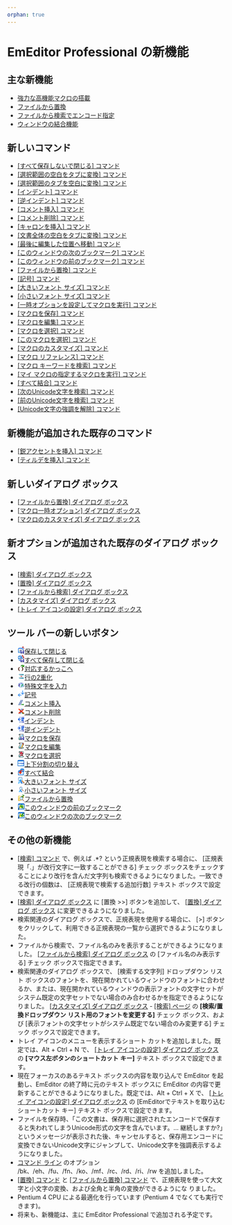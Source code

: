 ```yaml
---
orphan: true
---
```

# EmEditor Professional の新機能

## 主な新機能

- [強力な高機能マクロの搭載](macro)
- [ファイルから置換](replace_in_files)
- [ファイルから検索でエンコード指定](grep)
- [ウィンドウの結合機能](tab_features)

## 新しいコマンド

- [\[すべて保存しないで閉じる\] コマンド](../cmd/file/quit_all)
- [\[選択範囲の空白をタブに変換\] コマンド](../cmd/convert/tabify)
- [\[選択範囲のタブを空白に変換\] コマンド](../cmd/convert/untabify)
- [\[インデント\] コマンド](../cmd/convert/indent)
- [\[逆インデント\] コマンド](../cmd/convert/unindent)
- [\[コメント挿入\] コマンド](../cmd/convert/edit_comment)
- [\[コメント削除\] コマンド](../cmd/convert/edit_uncomment)
- [\[キャロンを挿入\] コマンド](../cmd/insert/insert_caron)
- [\[文書全体の空白をタブに変換\] コマンド](../cmd/edit/space_to_tab)
- [\[最後に編集した位置へ移動\] コマンド](../cmd/edit/move_last_edit)
- [\[このウィンドウの次のブックマーク\] コマンド](../cmd/edit/bookmark_next_within)
- [\[このウィンドウの前のブックマーク\] コマンド](../cmd/edit/bookmark_prev_within)
- [\[ファイルから置換\] コマンド](../cmd/search/replace_in_files)
- [\[記号\] コマンド](../cmd/view/view_marks)
- [\[大きいフォント サイズ\] コマンド](../cmd/view/increase_font_size)
- [\[小さいフォント サイズ\] コマンド](../cmd/view/decrease_font_size)
- [\[一時オプションを設定してマクロを実行\] コマンド](../cmd/macros/macro_run_options)
- [\[マクロを保存\] コマンド](../cmd/macros/macro_save)
- [\[マクロを編集\] コマンド](../cmd/macros/macro_edit)
- [\[マクロを選択\] コマンド](../cmd/macros/macro_select)
- [\[このマクロを選択\] コマンド](../cmd/macros/macro_select_this)
- [\[マクロのカスタマイズ\] コマンド](../cmd/macros/customize_macro)
- [\[マクロ リファレンス\] コマンド](../cmd/macros/macro_help)
- [\[マクロ キーワードを検索\] コマンド](../cmd/macros/macro_help_word)
- [\[マイ マクロの指定するマクロを実行\] コマンド](../cmd/macros/macro1)
- [\[すべて結合\] コマンド](../cmd/window/window_combine)
- [\[次のUnicode文字を検索\] コマンド](../cmd/search/find_next_unicode)
- [\[前のUnicode文字を検索\] コマンド](../cmd/search/find_prev_unicode)
- [\[Unicode文字の強調を解除\] コマンド](../cmd/search/erase_unicode_hilite)

## 新機能が追加された既存のコマンド

- [\[鋭アクセントを挿入\] コマンド](../cmd/insert/insert_acute)
- [\[ティルデを挿入\] コマンド](../cmd/insert/insert_tilde)

## 新しいダイアログ ボックス

- [\[ファイルから置換\] ダイアログ ボックス](../dlg/replace_in_files/index)
- [\[マクロ一時オプション\] ダイアログ ボックス](../dlg/macro_temp_options/index)
- [\[マクロのカスタマイズ\] ダイアログ ボックス](../dlg/macro_customize/index)

## 新オプションが追加された既存のダイアログ ボックス

- [\[検索\] ダイアログ ボックス](../dlg/find/index)
- [\[置換\] ダイアログ ボックス](../dlg/replace/index)
- [\[ファイルから検索\] ダイアログ ボックス](../dlg/find_in_files/index)
- [\[カスタマイズ\] ダイアログ ボックス](../dlg/customize/index)
- [\[トレイ アイコンの設定\] ダイアログ ボックス](../dlg/tray/index)

## ツール バーの新しいボタン

- ![](../images/filesaveexit.gif)[保存して閉じる](../cmd/file/file_save_exit)
- ![](../images/saveexitall.gif)[すべて保存して閉じる](../cmd/file/save_exit_all)
- ![](../images/nextparen.gif)[対応するかっこへ](../cmd/edit/next_paren)
- ![](../images/duplicateline.gif)[行の2重化](../cmd/insert/duplicate_line)
- ![](../images/insertcontrol.gif)[特殊文字を入力](../cmd/insert/insert_control)
- ![](../images/marks.gif)[記号](../cmd/view/view_marks)
- ![](../images/editcomment.gif)[コメント挿入](../cmd/convert/edit_comment)
- ![](../images/edituncomment.gif)[コメント削除](../cmd/convert/edit_uncomment)
- ![](../images/indent.gif)[インデント](../cmd/convert/indent)
- ![](../images/unindent.gif)[逆インデント](../cmd/convert/unindent)
- ![](../images/macrosave.gif)[マクロを保存](../cmd/macros/macro_save)
- ![](../images/macroedit.gif)[マクロを編集](../cmd/macros/macro_edit)
- ![](../images/macroselect.gif)[マクロを選択](../cmd/macros/macro_select)
- ![](../images/windowsplithorzfix.gif)[上下分割の切り替え](../cmd/window/window_split_horz_toggle)
- ![](../images/windowcombine.gif)[すべて結合](../cmd/window/window_combine)
- ![](../images/increasefontsize.gif)[大きいフォント サイズ](../cmd/view/increase_font_size)
- ![](../images/decreasefontsize.gif)[小さいフォント サイズ](../cmd/view/decrease_font_size)
- ![](../images/replaceinfiles.gif)[ファイルから置換](../cmd/search/replace_in_files)
- ![](../images/bookmarkprevwithin.gif)[このウィンドウの前のブックマーク](../cmd/edit/bookmark_prev_within)
- ![](../images/bookmarknextwithin.gif)[このウィンドウの次のブックマーク](../cmd/edit/bookmark_next_within)

## その他の新機能

- [\[検索\] コマンド](../cmd/search/edit_find) で、例えば <td>.\*?</td>
という正規表現を検索する場合に、 \[正規表現「.」が改行文字に一致することができる\]
チェック ボックスをチェックすることにより改行を含んだ文字列も検索できるようになりました。一致できる改行の個数は、 \[正規表現で検索する追加行数\]
テキスト ボックスで設定できます。
- [\[検索\] ダイアログ ボックス](../dlg/find/index) に
\[置換 >>\] ボタンを追加して、 [\[置換\] ダイアログ ボックス](../dlg/replace/index) に変更できるようになりました。
- 検索関連のダイアログ ボックスで、正規表現を使用する場合に、 \[>\]
ボタンをクリックして、利用できる正規表現の一覧から選択できるようになりました。
- ファイルから検索で、ファイル名のみを表示することができるようになりました。 [\[ファイルから検索\] ダイアログ ボックス](../dlg/find_in_files/index) の \[ファイル名のみ表示する\] チェック ボックスで指定できます。
- 検索関連のダイアログ ボックスで、 \[検索する文字列\] ドロップダウン
リスト ボックスのフォントを、現在開かれているウィンドウのフォントに合わせるか、または、現在開かれているウィンドウの表示フォントの文字セットがシステム既定の文字セットでない場合のみ合わせるかを指定できるようになりました。 [\[カスタマイズ\] ダイアログ ボックス](../dlg/customize/index) \- [\[検索\] ページ](../dlg/customize/search/index) の **\[検索/置換ドロップダウン**
**リスト用のフォントを変更する\]** チェック ボックス、および
\[表示フォントの文字セットがシステム既定でない場合のみ変更する\] チェック ボックスで設定できます。
- トレイ アイコンのメニューを表示するショート カットを追加しました。既定では、Alt + Ctrl + N で、 [\[トレイ アイコンの設定\] ダイアログ ボックス](../dlg/tray/index) の **\[マウス左ボタンのショートカット**
**キー\]** テキスト ボックスで設定できます。
- 現在フォーカスのあるテキスト
ボックスの内容を取り込んで EmEditor を起動し、EmEditor の終了時に元のテキスト ボックスに EmEditor
の内容で更新することができるようになりました。既定では、Alt + Ctrl + X で、 [\[トレイ アイコンの設定\] ダイアログ ボックス](../dlg/tray/index) の \[EmEditorでテキストを取り込むショートカット キー\] テキスト ボックスで設定できます。
- ファイルを保存時、「この文書は、保存用に選択されたエンコードで保存すると失われてしまうUnicode形式の文字を含んでいます。... 継続しますか?」というメッセージが表示された後、キャンセルすると、保存用エンコードに変換できないUnicode文字にジャンプして、Unicode文字を強調表示するようになりました。
- [コマンド ライン](../howto/file/file_commandline) のオプション /bk、/eh、/fu、/fn、/ko、/mf、/rc、/rd、/ri、/rw
を追加しました。
- [\[置換\] コマンド](../cmd/search/edit_replace) と
[\[ファイルから置換\] コマンド](../cmd/search/replace_in_files) で、正規表現を使って大文字と小文字の変換、および全角と半角の変換ができるようにな
りました。
- Pentium 4 CPU による最適化を行っています (Pentium 4 でなくても実行できます)。
- 将来も、新機能は、主に EmEditor Professional で追加される予定です。
